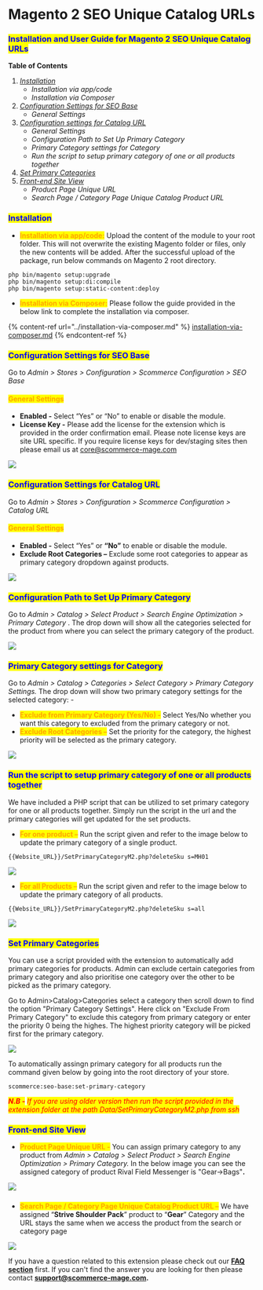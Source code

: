 # Magento 2 SEO Unique Catalog URLs

### <mark style="color:blue;">Installation and User Guide for Magento 2 SEO Unique Catalog URLs</mark>&#x20;

**Table of Contents**

1. [_Installation_ ](magento-2-seo-unique-catalog-urls.md#\_toc\_250008)
   * _Installation via app/code_&#x20;
   * _Installation via Composer_
2. [_Configuration Settings for SEO Base_ ](magento-2-seo-unique-catalog-urls.md#\_toc\_250007)
   * _General Settings_
3. [_Configuration settings for Catalog URL_ ](magento-2-seo-unique-catalog-urls.md#\_toc\_250005)
   * _General Settings_&#x20;
   * _Configuration Path to Set Up Primary Category_&#x20;
   * _Primary Category settings for Category_&#x20;
   * _Run the script to setup primary category of one or all products together_&#x20;
4. [_Set Primary Categories_](magento-2-seo-unique-catalog-urls.md#set-primary-categories)
5. [_Front-end Site View_ ](magento-2-seo-unique-catalog-urls.md#\_toc\_250000)
   * _Product Page Unique URL_&#x20;
   * _Search Page / Category Page Unique Catalog Product URL_&#x20;

### <mark style="color:blue;">Installation</mark> <a href="#_toc_250008" id="_toc_250008"></a>

* <mark style="color:orange;">**Installation via app/code:**</mark> Upload the content of the module to your root folder. This will not overwrite the existing Magento folder or files, only the new contents will be added. After the successful upload of the package, run below commands on Magento 2 root directory.

```
php bin/magento setup:upgrade
php bin/magento setup:di:compile
php bin/magento setup:static-content:deploy
```

* <mark style="color:orange;">**Installation via Composer:**</mark> Please follow the guide provided in the below link to complete the installation via composer.

{% content-ref url="../installation-via-composer.md" %}
[installation-via-composer.md](../installation-via-composer.md)
{% endcontent-ref %}

### <mark style="color:blue;">Configuration Settings for SEO Base</mark> <a href="#_toc_250007" id="_toc_250007"></a>

Go to _Admin > Stores > Configuration > Scommerce Configuration > SEO Base_

#### <mark style="color:orange;">General Settings</mark> <a href="#_toc_250006" id="_toc_250006"></a>

* **Enabled -** Select “Yes” or “No” to enable or disable the module.
* **License Key -** Please add the license for the extension which is provided in the order confirmation email. Please note license keys are site URL specific. If you require license keys for dev/staging sites then please email us at [core@scommerce-mage.com](mailto:core@scommerce-mage.com)

![](../../.gitbook/assets/config\_seo.png)

### <mark style="color:blue;">Configuration Settings for Catalog URL</mark> <a href="#_toc_250027" id="_toc_250027"></a>

Go to _Admin > Stores > Configuration > Scommerce Configuration > Catalog URL_

#### <mark style="color:orange;">General Settings</mark> <a href="#_toc_250026" id="_toc_250026"></a>

* **Enabled -** Select “Yes” or **“**No**”** to enable or disable the module.
* **Exclude Root Categories –** Exclude some root categories to appear as primary category dropdown against products.

![](../../.gitbook/assets/general\_catalog.png)

### <mark style="color:blue;">Configuration Path to Set Up Primary Category</mark> <a href="#_toc_250025" id="_toc_250025"></a>

Go to _Admin > Catalog > Select Product > Search Engine Optimization > Primary Category_ . The drop down will show all the categories selected for the product from where you can select the primary category of the product.

![](<../../.gitbook/assets/13 (27)>)

### <mark style="color:blue;">Primary Category settings for Category</mark> <a href="#_toc_250002" id="_toc_250002"></a>

Go to _Admin > Catalog > Categories > Select Category > Primary Category Settings._ The drop down will show two primary category settings for the selected category: -

* <mark style="color:orange;">**Exclude from Primary Category (Yes/No) -**</mark> Select Yes/No whether you want this category to excluded from the primary category or not.
* <mark style="color:orange;">**Exclude Root Categories –**</mark> Set the priority for the category, the highest priority will be selected as the primary category.

![](<../../.gitbook/assets/4 (20)>)

### <mark style="color:blue;">Run the script to setup primary category of one or all products together</mark> <a href="#_toc_250001" id="_toc_250001"></a>

We have included a PHP script that can be utilized to set primary category for one or all products together. Simply run the script in the url and the primary categories will get updated for the set products.

* <mark style="color:orange;">**For one product –**</mark> Run the script given and refer to the image below to update the primary category of a single product.

`{{Website_URL}}/SetPrimaryCategoryM2.php?deleteSku s=MH01`

![](<../../.gitbook/assets/5 (44)>)

* <mark style="color:orange;">**For all Products –**</mark> Run the script given and refer to the image below to update the primary category of all products.

`{{Website_URL}}/SetPrimaryCategoryM2.php?deleteSku s=all`

![](<../../.gitbook/assets/6 (32)>)

### <mark style="color:blue;">Set Primary Categories</mark>

You can use a script provided with the extension to automatically add primary categories for products. Admin can exclude certain categories from primary category and also prioritise one category over the other to be picked as the primary category.

Go to Admin>Catalog>Categories select a category then scroll down to find the option "Primary Category Settings". Here click on "Exclude From Primary Category" to exclude this category from primary category or enter the priority 0 being the highes. The highest priority category will be picked first for the primary category.

![](<../../.gitbook/assets/1 (3) (1).png>)

To automatically assingn primary category for all products run the command given below by going into the root directory of your store.

```
scommerce:seo-base:set-primary-category
```

_<mark style="color:red;">**N.B -**</mark>_ _<mark style="color:red;">If you are using older version then run the script provided in the extension folder at the path Data/SetPrimaryCategoryM2.php from ssh</mark>_

### <mark style="color:blue;">Front-end Site View</mark> <a href="#_toc_250024" id="_toc_250024"></a>

* <mark style="color:orange;">**Product Page Unique URL -**</mark> You can assign primary category to any product from _Admin > Catalog > Select Product > Search Engine Optimization > Primary Category._ In the below image you can see the assigned category of product Rival Field Messenger is "Gear->Bags"**.**

![](<../../.gitbook/assets/14 (26)>)

### &#x20;<a href="#_toc_250023" id="_toc_250023"></a>

* <mark style="color:orange;">**Search Page / Category Page Unique Catalog Product URL –**</mark> We have assigned “**Strive Shoulder Pack**” product to “**Gear**” Category and the URL stays the same when we access the product from the search or category page

![](<../../.gitbook/assets/8 (51)>)

If you have a question related to this extension please check out our [**FAQ section**](https://www.scommerce-mage.com/magento-2-seo-unique-product-url.html#faq) first. If you can't find the answer you are looking for then please contact [**support@scommerce-mage.com**](mailto:core@scommerce-mage.com)**.**
